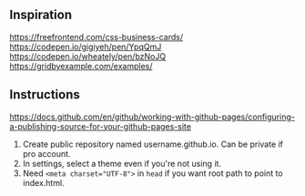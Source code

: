 ## Inspiration

https://freefrontend.com/css-business-cards/
https://codepen.io/gigiyeh/pen/YpqQmJ
https://codepen.io/wheately/pen/bzNoJQ
https://gridbyexample.com/examples/

## Instructions

https://docs.github.com/en/github/working-with-github-pages/configuring-a-publishing-source-for-your-github-pages-site

1. Create public repository named username.github.io. Can be private if pro account.
2. In settings, select a theme even if you're not using it.
3. Need `<meta charset="UTF-8">` in `head` if you want root path to point to index.html. 